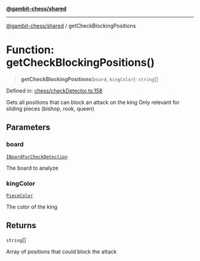 [**@gambit-chess/shared**](../README.md)

***

[@gambit-chess/shared](../globals.md) / getCheckBlockingPositions

# Function: getCheckBlockingPositions()

> **getCheckBlockingPositions**(`board`, `kingColor`): `string`[]

Defined in: [chess/checkDetector.ts:158](https://github.com/cango91/gambit-chess/blob/b8ea13e4976c99c29d095eae7bc504b86f9add51/shared/src/chess/checkDetector.ts#L158)

Gets all positions that can block an attack on the king
Only relevant for sliding pieces (bishop, rook, queen)

## Parameters

### board

[`IBoardForCheckDetection`](../interfaces/IBoardForCheckDetection.md)

The board to analyze

### kingColor

[`PieceColor`](../type-aliases/PieceColor.md)

The color of the king

## Returns

`string`[]

Array of positions that could block the attack
